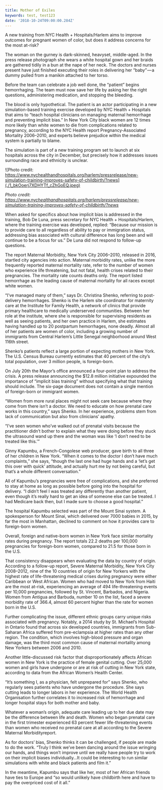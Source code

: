 ```yaml
---
title: Mother of Exiles
keywords: test, test123
date: '2018-10-24T09:00:00.284Z'
---
```


A new training from NYC Health + Hospitals/Harlem aims to improve outcomes for pregnant women of color, but does it address concerns for the most at-risk?

The woman on the gurney is dark-skinned, heavyset, middle-aged. In the press release photograph she wears a white hospital gown and her braids are gathered tidily in a bun at the nape of her neck. The doctors and nurses present have just finished executing their roles in delivering her “baby” — a dummy pulled from a manikin attached to her torso.

Before the team can celebrate a job well done, the “patient” begins hemorrhaging. The team must now save her life by asking her the right questions, administering medication, and stopping the bleeding.

The blood is only hypothetical. The patient is an actor participating in a new simulation-based training exercise developed by NYC Health + Hospitals that aims to “teach hospital clinicians on managing maternal hemorrhage and preventing implicit bias.” In New York City black women are 12 times more likely than white women to die from complications related to pregnancy, according to the NYC Health report Pregnancy-Associated Mortality 2006–2010, and experts believe prejudice within the medical system is partially to blame.

The simulation is part of a new training program set to launch at six hospitals across the city in December, but precisely how it addresses issues surrounding race and ethnicity is unclear.

![Photo credit: https://www.nychealthandhospitals.org/harlem/pressrelease/new-simulation-training-improves-safety-of-childbirth/?news](./1_bkOoerj7XDHYTf_cZhGoEQ.jpeg)

_Photo credit: https://www.nychealthandhospitals.org/harlem/pressrelease/new-simulation-training-improves-safety-of-childbirth/?news_

When asked for specifics about how implicit bias is addressed in the training, Bob De Luna, press secretary for NYC Health + Hospitals/Harlem, where the training exercise was developed, replied: “Because our mission is to provide care to all regardless of ability to pay or immigration status, addressing bias associated with cultural difference has long been and will continue to be a focus for us.” De Luna did not respond to follow-up questions.

The report Maternal Morbidity, New York City 2006–2010, released in 2016, startled city agencies into action. Maternal morbidity rates, unlike the more frequently reported maternal mortality rate, refer to the number of women who experience life threatening, but not fatal, health crises related to their pregnancies. The mortality rate counts deaths only. The report listed hemorrhage as the leading cause of maternal mortality for all races except white women.

“I’ve managed many of them,” says Dr. Christina Shenko, referring to post-delivery hemorrhages. Shenko is the Harlem site coordinator for maternity care at the Institute for Family Health, a network of clinics that provide primary healthcare to medically underserved communities. Between her role at the institute, where she is responsible for supervising residents as well as seeing patients, and her own practice in Harlem, she estimates having handled up to 20 postpartum hemorrhages, none deadly. Almost all of her patients are women of color, including a growing number of immigrants from Central Harlem’s Little Senegal neighborhood around West 116th street.

Shenko’s patients reflect a large portion of expecting mothers in New York. The U.S. Census Bureau currently estimates that 40 percent of the city’s total population, over 3 million people, is foreign-born.

On July 20th the Mayor’s office announced a four-point plan to address the crisis. A press release announcing the $12.8 million initiative expounded the importance of “implicit bias training” without specifying what that training should include. The six-page document does not contain a single mention of foreign-born or immigrant women.

“Women from more rural places might not seek care because where they come from there isn’t a doctor. We need to educate on how prenatal care works in this country,” says Shenko. In her experience, problems stem from lack of communication but also from clinicians’ apathy.

“I’ve seen women who’ve walked out of prenatal visits because the practitioner didn’t bother to explain what they were doing before they stuck the ultrasound wand up there and the woman was like ‘I don’t need to be treated like this.’”

Ginny Kapumbu, a French-Congolese web producer, gave birth to all three of her children in New York. “When it comes to the doctor I don’t have much complaints,” she says, “though the last one had huge hands and a ‘let’s get this over with quick’ attitude, and actually hurt me by not being careful, but that’s a whole different conversation.”

All of Kapumbu’s pregnancies were free of complications, and she preferred to stay at home as long as possible before going into the hospital for delivery. “I didn’t feel I was treated any differently than another patient, even though it’s really hard to get an idea of someone else can be treated. I had Medicare back then, but I made sure to choose a good hospital.”

The hospital Kapumbu selected was part of the Mount Sinai system. A spokesperson for Mount Sinai, which delivered over 7000 babies in 2015, by far the most in Manhattan, declined to comment on how it provides care to foreign-born women.

Overall, foreign and native-born women in New York face similar mortality rates during pregnancy. The report totals 22.2 deaths per 100,000 pregnancies for foreign-born women, compared to 21.5 for those born in the U.S.

That consistency disappears when evaluating the data by country of origin. According to a follow-up report, Severe Maternal Morbidity, New York City 2008–2012, nine of the 10 countries of origin for New Yorkers with the highest rate of life-threatening medical crises during pregnancy were either Caribbean or West African. Women who had moved to New York from Haiti are the most at-risk, experiencing an average of 494 life-threatening events per 10,000 pregnancies, followed by St. Vincent, Barbados, and Nigeria. Women from Antigua and Barbuda, number 10 on the list, faced a severe morbidity rate of 366.4, almost 60 percent higher than the rate for women born in the U.S.

Further complicating the issue, different ethnic groups carry unique risks associated with pregnancy. Notably, a 2014 study by St. Michael’s Hospital in Ontario found that across six developed countries, immigrants from Sub-Saharan Africa suffered from pre-eclampsia at higher rates than any other region. The condition, which involves high-blood pressure and organ damage, was the third most common cause of maternal mortality among New Yorkers between 2006 and 2010.

Another little-discussed risk factor that disproportionately affects African women in New York is the practice of female genital cutting. Over 25,000 women and girls have undergone or are at risk of cutting in New York state, according to data from the African Women’s Health Center.

“It’s something I, as a physician, felt unprepared for” says Shenko, who regularly sees patients who have undergone the procedure. She says cutting leads to longer labors in her experience. The World Health Organisation further correlates it to increased risk of hemorrhage and longer hospital stays for both mother and baby.

Whatever a woman’s origin, adequate care leading up to her due date may be the difference between life and death. Women who began prenatal care in the first trimester experienced 63 percent fewer life-threatening events than women who received no prenatal care at all according to the Severe Maternal Morbidityreport.

As for doctors’ bias, Shenko thinks it can be challenged, if people are made to do the work. “Truly I think we’ve been dancing around the issue wringing our hands, and things won’t improve until we really have people try to work on their implicit biases individually…It could be interesting to run similar simulations with white and black patients and film it.”

In the meantime, Kapumbu says that like her, most of her African friends have ties to Europe and “so would unlikely have childbirth here and have to pay the overpriced cost of it all.”

